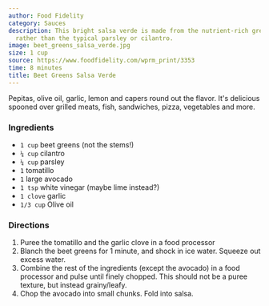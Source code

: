 ```yaml
---
author: Food Fidelity
category: Sauces
description: This bright salsa verde is made from the nutrient-rich greens of beets
  rather than the typical parsley or cilantro. 
image: beet_greens_salsa_verde.jpg
size: 1 cup
source: https://www.foodfidelity.com/wprm_print/3353
time: 8 minutes
title: Beet Greens Salsa Verde
---
```


Pepitas, olive oil, garlic, lemon and capers round out the flavor. It's delicious spooned over grilled meats, fish, sandwiches, pizza, vegetables and more.
  
### Ingredients

* `1 cup` beet greens (not the stems!)
* `¼ cup` cilantro
* `¼ cup` parsley
* `1` tomatillo
* `1` large avocado
* `1 tsp` white vinegar (maybe lime instead?)
* `1 clove` garlic
* `1/3 cup` Olive oil

### Directions

1. Puree the tomatillo and the garlic clove in a food processor
2. Blanch the beet greens for 1 minute, and shock in ice water. Squeeze out excess water.
3. Combine the rest of the ingredients (except the avocado) in a food processor and pulse until finely chopped. This should not be a puree texture, but instead grainy/leafy.
4. Chop the avocado into small chunks. Fold into salsa.